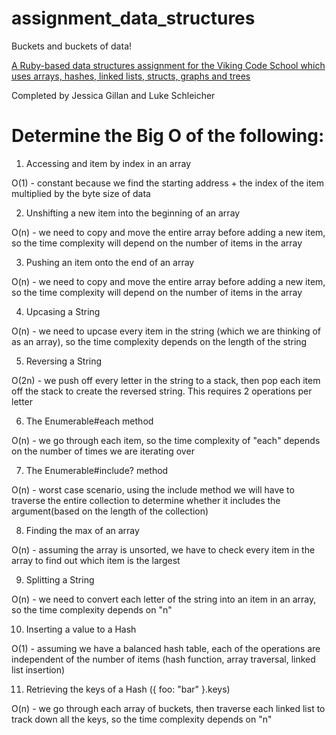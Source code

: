 # assignment_data_structures
Buckets and buckets of data!

[A Ruby-based data structures assignment for the Viking Code School which uses arrays, hashes, linked lists, structs, graphs and trees](http://www.vikingcodeschool.com)

Completed by Jessica Gillan and Luke Schleicher

# Determine the Big O of the following:

1. Accessing and item by index in an array

  O(1) - constant because we find the starting address + the index of the item multiplied by the byte size of data

2. Unshifting a new item into the beginning of an array

  O(n) - we need to copy and move the entire array before adding a new item, so the time complexity will depend on the number of items in the array

3. Pushing an item onto the end of an array

  O(n) - we need to copy and move the entire array before adding a new item, so the time complexity will depend on the number of items in the array

4. Upcasing a String

  O(n) - we need to upcase every item in the string (which we are thinking of as an array), so the time complexity depends on the length of the string

5. Reversing a String

  O(2n) - we push off every letter in the string to a stack, then pop each item off the stack to create the reversed string. This requires 2 operations per letter

6. The Enumerable#each method

  O(n) - we go through each item, so the time complexity of "each" depends on the number of times we are iterating over

7. The Enumerable#include? method

  O(n) - worst case scenario, using the include method we will have to traverse the entire collection to determine whether it includes the argument(based on the length of the collection)

8. Finding the max of an array

  O(n) - assuming the array is unsorted, we have to check every item in the array to find out which item is the largest

9. Splitting a String

  O(n) - we need to convert each letter of the string into an item in an array, so the time complexity depends on "n"

10. Inserting a value to a Hash

  O(1) - assuming we have a balanced hash table, each of the operations are independent of the number of items (hash function, array traversal, linked list insertion)

11. Retrieving the keys of a Hash ({ foo: "bar" }.keys)

  O(n) - we go through each array of buckets, then traverse each linked list to track down all the keys, so the time complexity depends on "n"

